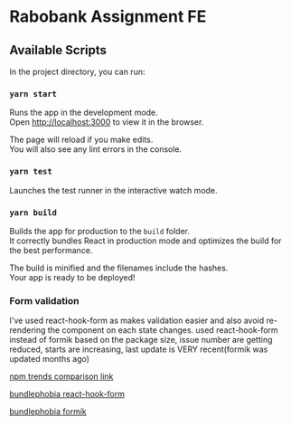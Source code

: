 # Rabobank Assignment FE

## Available Scripts

In the project directory, you can run:

### `yarn start`

Runs the app in the development mode.\
Open [http://localhost:3000](http://localhost:3000) to view it in the browser.

The page will reload if you make edits.\
You will also see any lint errors in the console.

### `yarn test`

Launches the test runner in the interactive watch mode.

### `yarn build`

Builds the app for production to the `build` folder.\
It correctly bundles React in production mode and optimizes the build for the best performance.

The build is minified and the filenames include the hashes.\
Your app is ready to be deployed!

### Form validation

I've used react-hook-form as makes validation easier and also avoid re-rendering the component on each state changes. used react-hook-form instead of formik based on the package size, issue number are getting reduced, starts are increasing, last update is VERY recent(formik was updated months ago)

[npm trends comparison link](https://www.npmtrends.com/formik-vs-react-hook-form)

[bundlephobia react-hook-form](https://bundlephobia.com/package/react-hook-form@7.22.0)

[bundlephobia formik](https://bundlephobia.com/package/formik@2.2.9)
